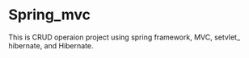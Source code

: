 # Spring_mvc
This is CRUD operaion project using spring framework, MVC, setvlet_ hibernate, and Hibernate.
